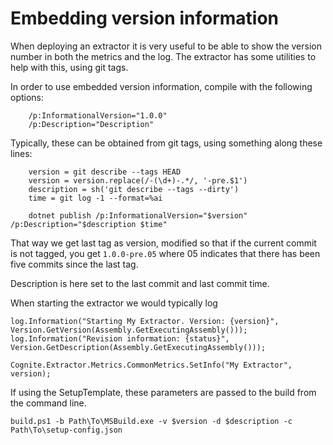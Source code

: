 # Embedding version information
When deploying an extractor it is very useful to be able to show the version number in both the metrics and the log. The extractor has some utilities to help with this, using git tags.

In order to use embedded version information, compile with the following options:

```
	/p:InformationalVersion="1.0.0"
	/p:Description="Description"
```

Typically, these can be obtained from git tags, using something along these lines:

```
	version = git describe --tags HEAD
	version = version.replace(/-(\d+)-.*/, '-pre.$1')
	description = sh('git describe --tags --dirty')
	time = git log -1 --format=%ai
	
	dotnet publish /p:InformationalVersion="$version" /p:Description="$description $time"
```

That way we get last tag as version, modified so that if the current commit is not tagged, you get `1.0.0-pre.05` where 05 indicates that there has been five commits since the last tag.

Description is here set to the last commit and last commit time.

When starting the extractor we would typically log

```
log.Information("Starting My Extractor. Version: {version}", Version.GetVersion(Assembly.GetExecutingAssembly()));
log.Information("Revision information: {status}", Version.GetDescription(Assembly.GetExecutingAssembly()));

Cognite.Extractor.Metrics.CommonMetrics.SetInfo("My Extractor", version);
```

If using the SetupTemplate, these parameters are passed to the build from the command line. 

`build.ps1 -b Path\To\MSBuild.exe -v $version -d $description -c Path\To\setup-config.json`
